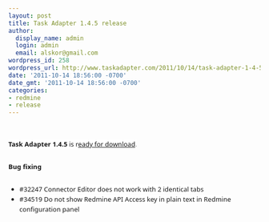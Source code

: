 ```yaml
---
layout: post
title: Task Adapter 1.4.5 release
author:
  display_name: admin
  login: admin
  email: alskor@gmail.com
wordpress_id: 258
wordpress_url: http://www.taskadapter.com/2011/10/14/task-adapter-1-4-5-release/
date: '2011-10-14 18:56:00 -0700'
date_gmt: '2011-10-14 18:56:00 -0700'
categories:
- redmine
- release
---
```

<p><br/>
<div style="font-family: 'Lucida Grande', 'Lucida Sans Unicode', 'Segoe UI', Helvetica, Arial, sans-serif; font-size: 13px; line-height: 20px; margin-bottom: 25px;"><span style="background-color: white;"><b>Task Adapter 1.4.5</b>&nbsp;is r<a href="http://www.taskadapter.com/download">eady for download</a><span style="color: #7a7a7a;">.</span></span></div>
<div style="font-family: 'Lucida Grande', 'Lucida Sans Unicode', 'Segoe UI', Helvetica, Arial, sans-serif; font-size: 13px; line-height: 20px; margin-bottom: 25px;"><b style="background-color: white;">Bug fixing</b></div>
<ul style="font-family: 'Lucida Grande', 'Lucida Sans Unicode', 'Segoe UI', Helvetica, Arial, sans-serif; font-size: 13px; line-height: 20px;">
<li><span style="background-color: white;">#32247 Connector Editor does not work with 2 identical tabs</span></li>
<li><span style="background-color: white;">#34519 Do not show Redmine API Access key in plain text in Redmine configuration panel</span></li></ul></p>
